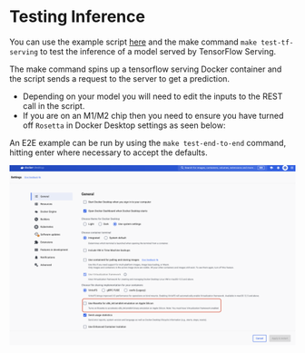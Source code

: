 # Testing Inference

You can use the example script [here](../examples/inference/tf_serving_request.py) and the make command `make test-tf-serving` to test the inference of a model served by TensorFlow Serving.

The make command spins up a tensorflow serving Docker container and the script sends a request to the server to get a prediction.

- Depending on your model you will need to edit the inputs to the REST call in the script.
- If you are on an M1/M2 chip then you need to ensure you have turned off `Rosetta` in Docker Desktop settings as seen below:

An E2E example can be run by using the `make test-end-to-end` command, hitting enter where necessary to accept the defaults.

![Docker Desktop settings](extra/images/docker_m1_settings.png)

